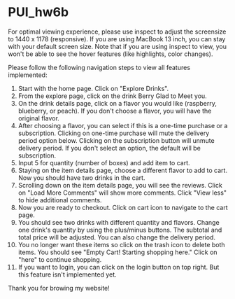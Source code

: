# PUI_hw6b
For optimal viewing experience, please use inspect to adjust the screensize to 1440 x 1178 (responsive). If you are using MacBook 13 inch, you can stay with your default screen size. 
Note that if you are using inspect to view, you won't be able to see the hover features (like highlights, color changes). 

Please follow the following navigation steps to view all features implemented:

1. Start with the home page. Click on "Explore Drinks".
2. From the explore page, click on the drink Berry Glad to Meet you.    
3. On the drink details page, click on a flavor you would like (raspberry, blueberry, or peach). If you don't choose a flavor, you will have the original flavor. 
4. After choosing a flavor, you can select if this is a one-time purchase or a subscription. Clicking on one-time purchase will mute the delivery period option below. Clicking on the subscription button will unmute delivery period. If you don't select an option, the default will be subscription.   
5. Input 5 for quantity (number of boxes) and add item to cart.
6. Staying on the item details page, choose a different flavor to add to cart. Now you should have two drinks in the cart.   
7. Scrolling down on the item details page, you will see the reviews. Click on "Load More Comments" will show more comments. Click "View less" to hide additional comments. 
8. Now you are ready to checkout. Click on cart icon to navigate to the cart page.
9. You should see two drinks with different quantity and flavors. Change one drink's quantity by using the plus/minus buttons. The subtotal and total price will be adjusted. You can also change the delivery period. 
10. You no longer want these items so click on the trash icon to delete both items. You should see "Empty Cart! Starting shopping here." Click on "here" to continue shopping. 
11. If you want to login, you can click on the login button on top right. But this feature isn't implemented yet. 

Thank you for browing my website! 

